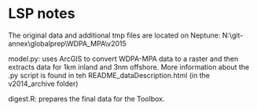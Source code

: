 # LSP notes

The original data and additional tmp files are located on Neptune:
N:\git-annex\globalprep\WDPA_MPA\v2015

model.py: uses ArcGIS to convert WDPA-MPA data to a raster and then extracts data for 1km inland and 3nm offshore. More information about the .py script is found in teh README_dataDescription.html (in the v2014_archive folder)

digest.R: prepares the final data for the Toolbox.



